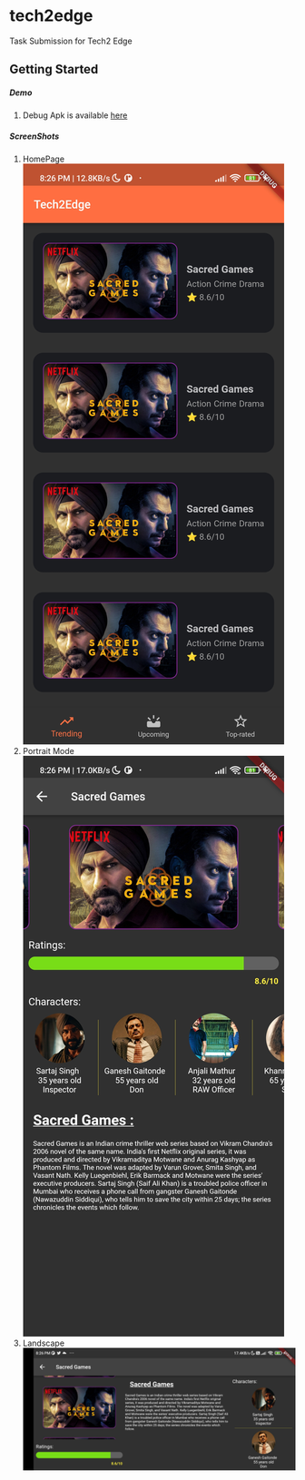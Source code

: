 # tech2edge
Task Submission for Tech2 Edge

## Getting Started

##### Demo

1. Debug Apk is available [here](https://drive.google.com/drive/folders/1H3654DmWeivV_MPNxaJlrhDfptBYdKJk?usp=sharing)

##### ScreenShots
1. HomePage
   ![SignupScreen](app_screenshots/homepage.jpg)
2. Portrait Mode
   ![LoginScreen](app_screenshots/portrait.jpg)
3. Landscape
   ![ContentHome](app_screenshots/landscape.jpg)
